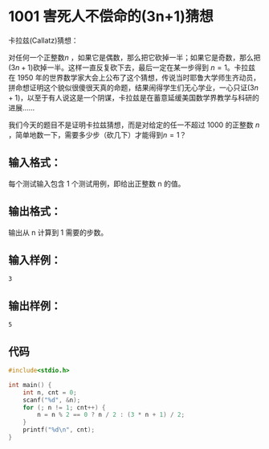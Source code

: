 # 1001 害死人不偿命的(3n+1)猜想

卡拉兹(Callatz)猜想：

对任何一个正整数$n$ ，如果它是偶数，那么把它砍掉一半；如果它是奇数，那么把$(3n+1)$砍掉一半。这样一直反复砍下去，最后一定在某一步得到 $n=1$。卡拉兹在 1950 年的世界数学家大会上公布了这个猜想，传说当时耶鲁大学师生齐动员，拼命想证明这个貌似很傻很天真的命题，结果闹得学生们无心学业，一心只证$(3n+1)$，以至于有人说这是一个阴谋，卡拉兹是在蓄意延缓美国数学界教学与科研的进展……

我们今天的题目不是证明卡拉兹猜想，而是对给定的任一不超过 1000 的正整数 $n$ ，简单地数一下，需要多少步（砍几下）才能得到$n=1$？

## 输入格式：
每个测试输入包含 1 个测试用例，即给出正整数 n 的值。

## 输出格式：
输出从 n 计算到 1 需要的步数。

## 输入样例：
```
3
```

## 输出样例：
```
5
```

## 代码
```c tab="c"
#include<stdio.h>

int main() {
    int n, cnt = 0;
    scanf("%d", &n);
    for (; n != 1; cnt++) {
        n = n % 2 == 0 ? n / 2 : (3 * n + 1) / 2;
    }
    printf("%d\n", cnt);
}
```